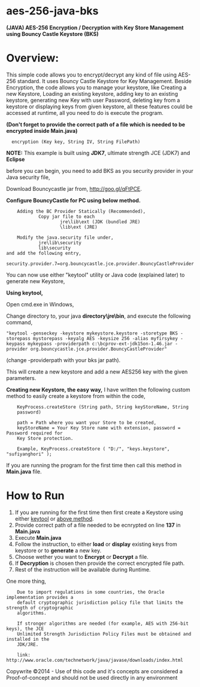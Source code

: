 aes-256-java-bks
================

**(JAVA) AES-256 Encryption / Decryption with Key Store Management using Bouncy Castle Keystore (BKS)**

Overview:
===================

This simple code allows you to encrypt/decrypt any kind of file using AES-256 standard. It uses Bouncy Castle Keystore for Key Management. Beside Encryption, the code allows you to manage your keystore, like Creating a new Keystore, Loading an existing keystore, adding key to an existing keystore, generating new Key with user Password, deleting key from a keystore or displaying keys from given keystore, all these features could be accessed at runtime, all you need to do is execute the program.

**(Don't forget to provide the correct path of a file which is needed to be encrypted inside Main.java)**

      encryption (Key key, String IV, String FilePath) 

**NOTE:** This example is built using **JDK7**, ultimate strength JCE (JDK7) and **Eclipse**

 before you can begin, you need to add BKS as you security provider in your Java security file,

Download Bouncycastle jar from, http://goo.gl/qFtPCE.

**Configure BouncyCastle for PC using below method.**

        Adding the BC Provider Statically (Recommended),
                Copy jar file to each
                        jre\lib\ext (JDK (bundled JRE)
                        \lib\ext (JRE)
					
        Modify the java.security file under,
                jre\lib\security
                lib\security
	and add the following entry,
		security.provider.7=org.bouncycastle.jce.provider.BouncyCastleProvider

You can now use either "keytool" utility or Java code (explained later) to generate new 
Keystore,

<a name="keytool"></a>**Using keytool,**

Open cmd.exe in Windows,

Change directory to, your java **directory\jre\bin**, and execute the following command,

    "keytool -genseckey -keystore mykeystore.keystore -storetype BKS -storepass mystorepass -keyalg AES -keysize 256 -alias myfirsykey -keypass mykeypass -providerpath c:\bcprov-ext-jdk15on-1.46.jar -provider org.bouncycastle.jce.provider.BouncyCastleProvider" 

(change -providerpath with your bks jar path).

This will create a new keystore and add a new AES256 key with the given parameters.  
		 
<a name="mymethod"></a>**Creating new Keystore, the easy way,**
I have written the following custom method to easily create a keystore from within the code,

        KeyProcess.createStore (String path, String keyStoreName, String
        password)
        
        path = Path where you want your Store to be created, 
        keyStoreName = Your Key Store name with extension, password = Password required for
        Key Store protection.
        
        Example, KeyProcess.createStore ( "D:/", "keys.keystore", "sufiyanghori" );
  
  If you are running the program for the first time then call this method in **Main.java** file.

How to Run
===========

1. If you are running for the first time then first create a Keystore using either [keytool](#keytool) or [above method](#mymethod).
2. Provide correct path of a file needed to be ecnrypted on line **137** in **Main.java**
3. Execute **Main.java**
4. Follow the instruction, to either **load** or **display** existing keys from keystore or to **generate** a new key.
5. Choose wether you want to **Encrypt** or **Decrypt** a file.
6. If **Decryption** is chosen then provide the correct encrypted file path.
7. Rest of the instruction will be available during Runtime.

One more thing,

        Due to import regulations in some countries, the Oracle implementation provides a 
        default cryptographic jurisdiction policy file that limits the strength of cryptographic 
        algorithms.
        
        If stronger algorithms are needed (for example, AES with 256-bit keys), the JCE 
        Unlimited Strength Jurisdiction Policy Files must be obtained and installed in the 
        JDK/JRE.

        link: http://www.oracle.com/technetwork/java/javase/downloads/index.html


Copywrite &copy;2014 - Use of this code and it's concepts are considered a Proof-of-concept and should not be used directly in any environment
